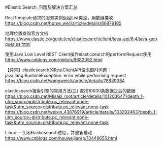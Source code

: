 #Elastic Search_问题及解决方案汇总


RestTemplate请求的服务实例返回List类型，用数组接收
https://blog.csdn.net/horse_well/article/details/88879185

地理位置查询官方文档
https://www.elastic.co/guide/en/elasticsearch/client/java-api/6.4/java-geo-queries.html

使用Java Low Level REST Client操作elasticsearch的performRequest使用
https://www.cnblogs.com/ginb/p/8682092.html

【异常】elasticsearch的RestClientAPI请求超时问题：java.lang.RuntimeException: error while performing request
https://blog.csdn.net/wangweislk/article/details/78839384

elasticsearch搜索引擎的常用方法(三) 查找10000条数据之后的数据
https://blog.csdn.net/Misaki_root/article/details/101203647?depth_1-utm_source=distribute.pc_relevant.none-task&utm_source=distribute.pc_relevant.none-task
https://blog.csdn.net/weixin_43876919/article/details/103292463?depth_1-utm_source=distribute.pc_relevant.none-task&utm_source=distribute.pc_relevant.none-task

Linux---关闭Elasticsearch进程，并重新启动
https://www.cnblogs.com/houweijian/p/10448655.html